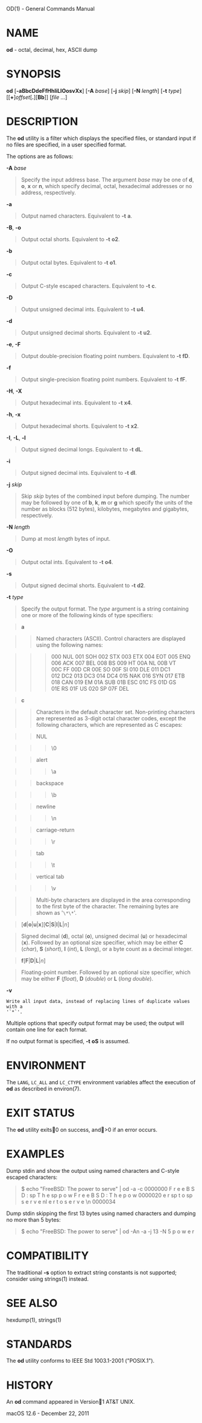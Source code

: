 OD(1) - General Commands Manual

# NAME

**od** - octal, decimal, hex, ASCII dump

# SYNOPSIS

**od**
\[**-aBbcDdeFfHhIiLlOosvXx**]
\[**-A**&nbsp;*base*]
\[**-j**&nbsp;*skip*]
\[**-N**&nbsp;*length*]
\[**-t**&nbsp;*type*]
\[\[**+**]*offset*\[**.**]\[**Bb**]]
\[*file&nbsp;...*]

# DESCRIPTION

The
**od**
utility is a filter which displays the specified files, or standard
input if no files are specified, in a user specified format.

The options are as follows:

**-A** *base*

> Specify the input address base.
> The argument
> *base*
> may be one of
> **d**,
> **o**,
> **x**
> or
> **n**,
> which specify decimal, octal, hexadecimal
> addresses or no address, respectively.

**-a**

> Output named characters.
> Equivalent to
> **-t** **a**.

**-B**, **-o**

> Output octal shorts.
> Equivalent to
> **-t** **o2**.

**-b**

> Output octal bytes.
> Equivalent to
> **-t** **o1**.

**-c**

> Output C-style escaped characters.
> Equivalent to
> **-t** **c**.

**-D**

> Output unsigned decimal ints.
> Equivalent to
> **-t** **u4**.

**-d**

> Output unsigned decimal shorts.
> Equivalent to
> **-t** **u2**.

**-e**, **-F**

> Output double-precision floating point numbers.
> Equivalent to
> **-t** **fD**.

**-f**

> Output single-precision floating point numbers.
> Equivalent to
> **-t** **fF**.

**-H**, **-X**

> Output hexadecimal ints.
> Equivalent to
> **-t** **x4**.

**-h**, **-x**

> Output hexadecimal shorts.
> Equivalent to
> **-t** **x2**.

**-I**, **-L**, **-l**

> Output signed decimal longs.
> Equivalent to
> **-t** **dL**.

**-i**

> Output signed decimal ints.
> Equivalent to
> **-t** **dI**.

**-j** *skip*

> Skip
> *skip*
> bytes of the combined input before dumping.
> The number may be followed by one
> of
> **b**, **k**, **m**
> or
> **g**
> which specify the units of the number as blocks (512 bytes), kilobytes,
> megabytes and gigabytes, respectively.

**-N** *length*

> Dump at most
> *length*
> bytes of input.

**-O**

> Output octal ints.
> Equivalent to
> **-t** **o4**.

**-s**

> Output signed decimal shorts.
> Equivalent to
> **-t** **d2**.

**-t** *type*

> Specify the output format.
> The
> *type*
> argument
> is a string containing one or more of the following kinds of type specifiers:

> **a**

> > Named characters
> > (ASCII).
> > Control characters are displayed using the following names:

> > > 000 NUL 001 SOH 002 STX 003 ETX 004 EOT 005 ENQ  
> > > 006 ACK 007 BEL 008 BS  009 HT  00A NL  00B VT  
> > > 00C FF  00D CR  00E SO  00F SI  010 DLE 011 DC1  
> > > 012 DC2 013 DC3 014 DC4 015 NAK 016 SYN 017 ETB  
> > > 018 CAN 019 EM  01A SUB 01B ESC 01C FS  01D GS  
> > > 01E RS  01F US  020 SP  07F DEL         

> **c**

> > Characters in the default character set.
> > Non-printing characters are
> > represented as 3-digit octal character codes, except the following
> > characters, which are represented as C escapes:

> > NUL

> > > &#92;0

> > alert

> > > &#92;a

> > backspace

> > > &#92;b

> > newline

> > > &#92;n

> > carriage-return

> > > &#92;r

> > tab

> > > &#92;t

> > vertical tab

> > > &#92;v

> > Multi-byte characters are displayed in the area corresponding to the first
> > byte of the character.
> > The remaining bytes are shown as
> > '`\*\*`'.

> [**d**|**o**|**u**|**x**][**C**|**S**|**I**|**L**|*n*]

> 	Signed decimal
> 	(**d**),
> 	octal
> 	(**o**),
> 	unsigned decimal
> 	(**u**)
> 	or
> 	hexadecimal
> 	(**x**).
> 	Followed by an optional size specifier, which may be either
> 	**C**
> 	(*char*),
> 	**S**
> 	(*short*),
> 	**I**
> 	(*int*),
> 	**L**
> 	(*long*),
> 	or a byte count as a decimal integer.

> **f**[**F**|**D**|**L**|*n*]

> 	Floating-point number.
> 	Followed by an optional size specifier, which may be either
> 	**F**
> 	(*float*),
> 	**D**
> 	(*double*)
> 	or
> 	**L**
> 	(*long double*).

**-v**

	Write all input data, instead of replacing lines of duplicate values with a
	'`*`'.

Multiple options that specify output format may be used; the output will
contain one line for each format.

If no output format is specified,
**-t** **oS**
is assumed.

# ENVIRONMENT

The
`LANG`, `LC_ALL`
and
`LC_CTYPE`
environment variables affect the execution of
**od**
as described in
environ(7).

# EXIT STATUS

The **od** utility exits0 on success, and>0 if an error occurs.

# EXAMPLES

Dump stdin and show the output using named characters and C-style escaped
characters:

> $ echo "FreeBSD: The power to serve" | od -a -c
> 0000000    F   r   e   e   B   S   D   :  sp   T   h   e  sp   p   o   w
>            F   r   e   e   B   S   D   :       T   h   e       p   o   w
> 0000020    e   r  sp   t   o  sp   s   e   r   v   e  nl
>            e   r       t   o       s   e   r   v   e  \n
> 0000034

Dump stdin skipping the first 13 bytes using named characters and dumping no
more than 5 bytes:

> $ echo "FreeBSD: The power to serve" | od -An -a -j 13 -N 5
>            p   o   w   e   r

# COMPATIBILITY

The traditional
**-s**
option to extract string constants is not supported; consider using
strings(1)
instead.

# SEE ALSO

hexdump(1),
strings(1)

# STANDARDS

The
**od**
utility conforms to
IEEE Std 1003.1-2001 ("POSIX.1").

# HISTORY

An
**od**
command appeared in
Version1 AT&T UNIX.

macOS 12.6 - December 22, 2011
